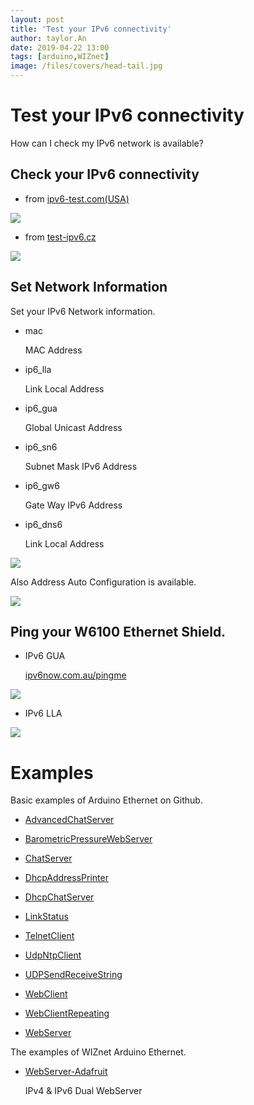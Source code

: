 ```yaml
---
layout: post
title: 'Test your IPv6 connectivity'
author: taylor.An
date: 2019-04-22 13:00
tags: [arduino,WIZnet]
image: /files/covers/head-tail.jpg
---
```


<a id="forkme" href="https://github.com/Wiznet/Ethernet/tree/IPv6"></a>

# Test your IPv6 connectivity

How can I check my IPv6 network is available?

## Check your IPv6 connectivity

* from [ipv6-test.com(USA)](http://ipv6-test.com)

![](https://raw.githubusercontent.com/wiki/Wiznet/Ethernet/Jpg/IPv6/ipv6-test.com.JPG)

* from [test-ipv6.cz](http://www.test-ipv6.cz/)

![](https://raw.githubusercontent.com/wiki/Wiznet/Ethernet/Jpg/IPv6/test-ipv6.cz.JPG)

## Set Network Information

Set your IPv6 Network information.

* mac

    MAC Address

* ip6_lla

    Link Local Address

* ip6_gua

    Global Unicast Address

* ip6_sn6

    Subnet Mask IPv6 Address
    
* ip6_gw6

    Gate Way IPv6 Address
    
* ip6_dns6

    Link Local Address

![](https://github.com/Wiznet/Ethernet/wiki/Jpg/IPv6/ChatServer/2-IDE-SetNetworkInformation.JPG)

Also Address Auto Configuration is available.

![](https://github.com/Wiznet/Ethernet/wiki/Jpg/IPv6/AddressAutoConfiguration.JPG)

## Ping your W6100 Ethernet Shield.

* IPv6 GUA

    [ipv6now.com.au/pingme](http://www.ipv6now.com.au/pingme.php)

![](https://raw.githubusercontent.com/wiki/Wiznet/Ethernet/Jpg/IPv6/IPv6NOW.JPG)

* IPv6 LLA

![](https://raw.githubusercontent.com/wiki/Wiznet/Ethernet/Jpg/IPv6/CommandPromptPing6.JPG)

# Examples

Basic examples of Arduino Ethernet on Github.

* [AdvancedChatServer](https://github.com/Wiznet/Ethernet/wiki/AdvancedChatServer)

* [BarometricPressureWebServer](https://github.com/Wiznet/Ethernet/wiki/BarometricPressureWebServer)

* [ChatServer](https://github.com/Wiznet/Ethernet/wiki/ChatServer)

* [DhcpAddressPrinter](https://github.com/Wiznet/Ethernet/wiki/DhcpAddressPrinter)

* [DhcpChatServer](https://github.com/Wiznet/Ethernet/wiki/DhcpChatServer)

* [LinkStatus](https://github.com/Wiznet/Ethernet/wiki/LinkStatus)

* [TelnetClient](https://github.com/Wiznet/Ethernet/wiki/TelnetClient)

* [UdpNtpClient](https://github.com/Wiznet/Ethernet/wiki/UdpNtpClient)

* [UDPSendReceiveString](https://github.com/Wiznet/Ethernet/wiki/UDPSendReceiveString)

* [WebClient](https://github.com/Wiznet/Ethernet/wiki/WebClient)

* [WebClientRepeating](https://github.com/Wiznet/Ethernet/wiki/WebClientRepeating)

* [WebServer](https://github.com/Wiznet/Ethernet/wiki/WebServer)

The examples of WIZnet Arduino Ethernet.

* [WebServer-Adafruit](https://github.com/WIZnet-ArduinoEthernet/WebServer-Adafruit)

    IPv4 & IPv6 Dual WebServer

    
